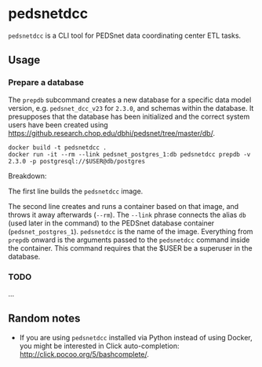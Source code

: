 # pedsnetdcc

`pedsnetdcc` is a CLI tool for PEDSnet data coordinating center ETL tasks.

## Usage

### Prepare a database

The `prepdb` subcommand creates a new database for a specific data model version, e.g. `pedsnet_dcc_v23` for `2.3.0`, and schemas within the database.  It presupposes that the database has been initialized and the correct system users have been created using https://github.research.chop.edu/dbhi/pedsnet/tree/master/db/.

    docker build -t pedsnetdcc .
    docker run -it --rm --link pedsnet_postgres_1:db pedsnetdcc prepdb -v 2.3.0 -p postgresql://$USER@db/postgres

Breakdown:

The first line builds the `pedsnetdcc` image.

The second line creates and runs a container based on that image, and throws it away afterwards (`--rm`). The `--link` phrase connects the alias `db` (used later in the command) to the PEDSnet database container (`pedsnet_postgres_1`).  `pedsnetdcc` is the name of the image. Everything from `prepdb` onward is the arguments passed to the `pedsnetdcc` command inside the container.  This command requires that the $USER be a superuser in the database.

### TODO

...

## Random notes

* If you are using `pedsnetdcc` installed via Python instead of using Docker, you might be interested in Click auto-completion: http://click.pocoo.org/5/bashcomplete/.


